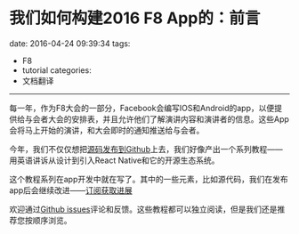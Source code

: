 
# 我们如何构建2016 F8 App的：前言
date: 2016-04-24 09:39:34
tags: 
- F8
- tutorial
categories:
- 文档翻译
---
每一年，作为F8大会的一部分，Facebook会编写IOS和Android的app，以便提供给与会者大会的安排表，并且允许他们了解演讲内容和演讲者的信息。这些App会将马上开始的演讲，和大会即时的通知推送给与会者。

今年，我们不仅仅想把[源码发布到Github](https://github.com/fbsamples/f8app/)上去，我们好像产出一个系列教程——用英语讲诉从设计到引入React Native和它的开源生态系统。

这个教程系列在app开发中就在写了。其中的一些元素，比如源代码，我们在发布app后会继续改进——[订阅获取进展](http://makeitopen.com/feed)

欢迎通过[Github issues](https://github.com/facebook/makeitopen/issues)评论和反馈。这些教程都可以独立阅读，但是我们还是推荐您按顺序浏览。
